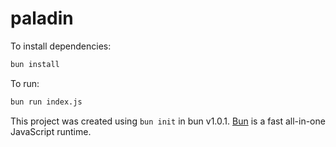 # paladin

To install dependencies:

```bash
bun install
```

To run:

```bash
bun run index.js
```

This project was created using `bun init` in bun v1.0.1. [Bun](https://bun.sh) is a fast all-in-one JavaScript runtime.
